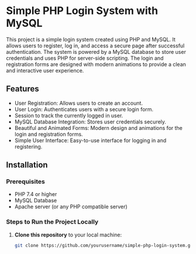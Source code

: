 # Simple PHP Login System with MySQL

This project is a simple login system created using PHP and MySQL. It allows users to register, log in, and access a secure page after successful authentication. The system is powered by a MySQL database to store user credentials and uses PHP for server-side scripting. The login and registration forms are designed with modern animations to provide a clean and interactive user experience.

## Features

- User Registration: Allows users to create an account.
- User Login: Authenticates users with a secure login form.
- Session to track the currently logged in user.
- MySQL Database Integration: Stores user credentials securely.
- Beautiful and Animated Forms: Modern design and animations for the login and registration forms.
- Simple User Interface: Easy-to-use interface for logging in and registering.

## Installation

### Prerequisites
- PHP 7.4 or higher
- MySQL Database
- Apache server (or any PHP compatible server)

### Steps to Run the Project Locally

1. **Clone this repository** to your local machine:
   ```bash
   git clone https://github.com/yourusername/simple-php-login-system.git
